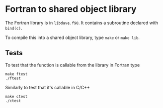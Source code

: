 # Fortran to shared object library
The Fortran library is in `libdave.f90`. It contains a subroutine declared with `bind(c)`.

To compile this into a shared object library, type `make` or `make lib`.

## Tests
To test that the function is callable from the library in Fortran type
```
make ftest
./ftest
```

Similarly to test that it's callable in C/C++
```
make ctest
./ctest
```
